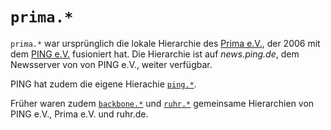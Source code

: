 # `prima.*`

`prima.*` war ursprünglich die lokale Hierarchie des [Prima e.V.](https://prima.de/), der 2006 mit dem [PING e.V.](https://ping.de/) fusioniert hat. Die Hierarchie ist auf *news.ping.de*, dem Newsserver von von PING e.V., weiter verfügbar.

PING hat zudem die eigene Hierachie [`ping.*`](/show.php?hierarchy=ping).

Früher waren zudem [`backbone.*`](/show.php?hierarchy=backbone) und [`ruhr.*`](/show.php?hierarchy=ruhr) gemeinsame Hierarchien von PING e.V., Prima e.V. und ruhr.de.


